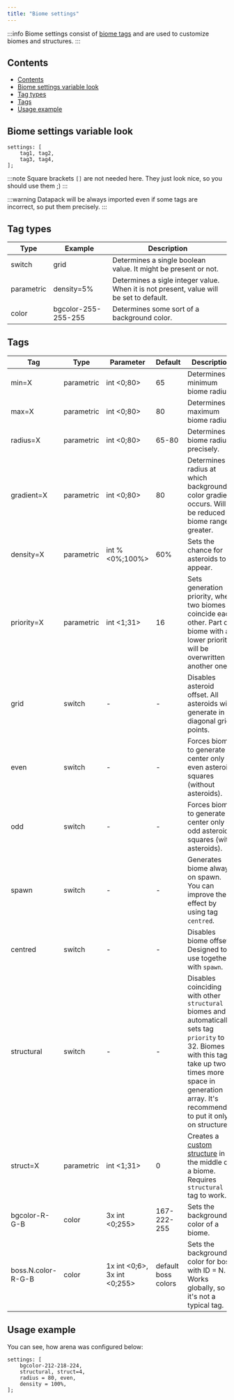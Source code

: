 ```yaml
---
title: "Biome settings"
---
```


:::info
Biome settings consist of [biome tags](#tags) and are used to customize biomes and structures.
:::

## Contents

- [Contents](#contents)
- [Biome settings variable look](#biome-settings-variable-look)
- [Tag types](#tag-types)
- [Tags](#tags)
- [Usage example](#usage-example)

## Biome settings variable look

```text showLineNumbers
settings: [
    tag1, tag2,
    tag3, tag4,
];
```

:::note
Square brackets `[]` are not needed here. They just look nice, so you should use them ;)
:::

:::warning
Datapack will be always imported even if some tags are incorrect, so put them precisely.
:::

## Tag types

| Type       | Example             | Description                                                                             |
| ---------- | ------------------- | --------------------------------------------------------------------------------------- |
| switch     | grid                | Determines a single boolean value. It might be present or not.                          |
| parametric | density=5%          | Determines a sigle integer value. When it is not present, value will be set to default. |
| color      | bgcolor-255-255-255 | Determines some sort of a background color.                                             |

## Tags

| Tag                | Type       | Parameter                    | Default             | Description                                                                                                                                                                                                           |
| ------------------ | ---------- | ---------------------------- | ------------------- | --------------------------------------------------------------------------------------------------------------------------------------------------------------------------------------------------------------------- |
| min=X              | parametric | int <0;80>                   | 65                  | Determines minimum biome radius.                                                                                                                                                                                      |
| max=X              | parametric | int <0;80>                   | 80                  | Determines maximum biome radius.                                                                                                                                                                                      |
| radius=X           | parametric | int <0;80>                   | 65-80               | Determines biome radius precisely.                                                                                                                                                                                    |
| gradient=X         | parametric | int <0;80>                   | 80                  | Determines radius at which background color gradient occurs. Will be reduced to biome range if greater.                                                                                                               |
| density=X          | parametric | int % <0%;100%>              | 60%                 | Sets the chance for asteroids to appear.                                                                                                                                                                              |
| priority=X         | parametric | int <1;31>                   | 16                  | Sets generation priority, when two biomes coincide each other. Part of biome with a lower priority will be overwritten by another one.                                                                                |
| grid               | switch     | -                            | -                   | Disables asteroid offset. All asteroids will generate in diagonal grid points.                                                                                                                                        |
| even               | switch     | -                            | -                   | Forces biome to generate its center only on even asteroid squares (without asteroids).                                                                                                                                |
| odd                | switch     | -                            | -                   | Forces biome to generate its center only on odd asteroid squares (with asteroids).                                                                                                                                    |
| spawn              | switch     | -                            | -                   | Generates biome always on spawn. You can improve the effect by using tag `centred`.                                                                                                                                   |
| centred            | switch     | -                            | -                   | Disables biome offset. Designed to use together with `spawn`.                                                                                                                                                         |
| structural         | switch     | -                            | -                   | Disables coinciding with other `structural` biomes and automatically sets tag `priority` to 32. Biomes with this tag take up two times more space in generation array. It's recommended to put it only on structures. |
| struct=X           | parametric | int <1;31>                   | 0                   | Creates a [custom structure](../CustomStructures) in the middle of a biome. Requires `structural` tag to work.                                                                                                        |
| bgcolor-R-G-B      | color      | 3x int <0;255>               | 167-222-255         | Sets the background color of a biome.                                                                                                                                                                                 |
| boss.N.color-R-G-B | color      | 1x int <0;6>, 3x int <0;255> | default boss colors | Sets the background color for boss with ID = N. Works globally, so it's not a typical tag.                                                                                                                            |

## Usage example

You can see, how arena was configured below:

```text showLineNumbers
settings: [
    bgcolor-212-218-224,
    structural, struct=4,
    radius = 80, even,
    density = 100%,
];
```
